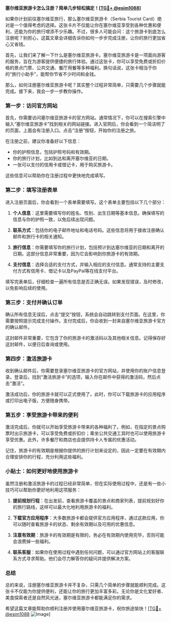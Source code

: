 **塞尔维亚旅游卡怎么注册？简单几步轻松搞定！[[TG💪+ @esim1088](https://t.me/s/esim1088)]**

如果你计划前往塞尔维亚旅行，那么塞尔维亚旅游卡（Serbia Tourist Card）绝对是一个值得考虑的选择。这张卡片不仅能让你在塞尔维亚享受到各种优惠和便利，还能为你的旅行增添不少乐趣。不过，很多人可能会问：这个旅游卡到底怎么注册呢？别担心，这篇文章会详细告诉你如何一步步完成注册，让你的旅行更加省心又省钱。

首先，让我们来了解一下什么是塞尔维亚旅游卡。塞尔维亚旅游卡是一项面向游客的服务，旨在为游客提供便捷的旅行体验。通过这张卡，你可以享受免费或折扣价格的景点门票、公共交通、餐厅用餐等多种福利。换句话说，这张卡相当于你的“旅行小助手”，能帮你节省不少时间和金钱。

那么，如何注册塞尔维亚旅游卡呢？其实整个过程非常简单，只需要几个步骤就能完成。接下来，我会一步一步教你操作。

### **第一步：访问官方网站**

首先，你需要访问塞尔维亚旅游卡的官方网站。通常情况下，你可以在搜索引擎中输入“塞尔维亚旅游卡”找到相关的网站链接。进入官网后，你会看到一个简洁明了的页面，上面会有注册入口。点击“注册”按钮，开始你的注册之旅。

在注册之前，建议你准备好以下信息：
- 你的护照信息，包括护照号码和有效期。
- 你的旅行计划，比如到达和离开塞尔维亚的日期。
- 一张可以支付的信用卡或借记卡，用于购买旅游卡。

这些信息可以帮助你在注册过程中更快地完成填写。

### **第二步：填写注册表单**

进入注册页面后，你会看到一个表单需要填写。这个表单主要包括以下几个部分：

1. **个人信息**：这里需要填写你的姓名、性别、出生日期等基本信息。确保填写的信息与你的护照一致，以免后续出现问题。
   
2. **联系方式**：包括你的电子邮件地址和电话号码。这些信息将用于接收注册确认邮件和旅行卡的相关通知。

3. **旅行信息**：你需要填写你的旅行计划，包括预计到达塞尔维亚的日期和离开的日期。这部分信息非常重要，因为它会影响到你旅游卡的有效期。

4. **支付信息**：选择合适的支付方式，并输入相应的支付信息。通常支持的主要支付方式有信用卡、借记卡以及PayPal等在线支付平台。

填写完表单后，仔细检查一遍所有信息是否正确无误。如果发现错误，及时修改，以免影响后续的使用。

### **第三步：支付并确认订单**

确认所有信息无误后，点击“提交”按钮，系统会自动跳转到支付页面。在这里，你需要按照提示完成支付操作。支付完成后，你会收到一封来自塞尔维亚旅游卡官方的确认邮件。

这封邮件非常重要，它包含了你的旅游卡的激活码以及其他相关信息。记得保存好这封邮件，以便日后查询或使用。

### **第四步：激活旅游卡**

收到确认邮件后，你需要登录塞尔维亚旅游卡的官方网站，并使用你的账户信息登录。登录后，找到“激活旅游卡”的选项，输入你在邮件中获得的激活码，然后点击“激活”。

激活成功后，你的旅游卡就可以正式使用了。此时，你可以下载旅游卡的应用程序或打印出电子版，方便随身携带。

### **第五步：享受旅游卡带来的便利**

激活完成后，你就可以开始享受旅游卡带来的各种福利了。例如，在指定的景点购票时出示旅游卡，可以享受免费或折扣价；乘坐公共交通工具时也可以使用旅游卡享受优惠。此外，许多餐厅和商店也会提供持卡人专属的优惠活动。

记住，旅游卡的有效期是根据你提供的旅行计划来设定的，因此一定要在有效期内合理安排你的行程，充分利用这些福利。

### **小贴士：如何更好地使用旅游卡**

虽然注册和激活旅游卡的过程已经非常简单，但在实际使用过程中，还是有一些小技巧可以帮助你更好地利用这项服务：

1. **提前规划行程**：在出发前，查看旅游卡覆盖的景点和商家列表，提前规划好你的旅行路线，这样可以最大化地利用旅游卡的福利。

2. **下载官方应用程序**：大多数旅游卡都会提供官方应用程序，通过这款应用，你可以随时查看旅游卡的状态、剩余有效期以及可用的优惠信息。

3. **注意有效期**：旅游卡的有效期是有限的，务必在有效期内使用完毕，否则可能会浪费掉一些福利。

4. **联系客服**：如果你在使用过程中遇到任何问题，可以通过官方网站上的客服联系方式寻求帮助。他们会尽力解答你的疑问并提供解决方案。

### **总结**

总的来说，注册塞尔维亚旅游卡并不复杂，只需几个简单的步骤就能顺利完成。这张卡不仅能为你提供便利，还能让你的旅行更加丰富多彩。无论你是文化爱好者、美食探索者还是自然风光迷，塞尔维亚旅游卡都能满足你的需求。

希望这篇文章能帮助你顺利注册并使用塞尔维亚旅游卡，祝你旅途愉快！[[TG💪+ @esim1088](https://t.me/s/esim1088) ![Image](https://i.postimg.cc/4NQfJmqS/Snipaste-2025-05-13-00-14-12.png)]